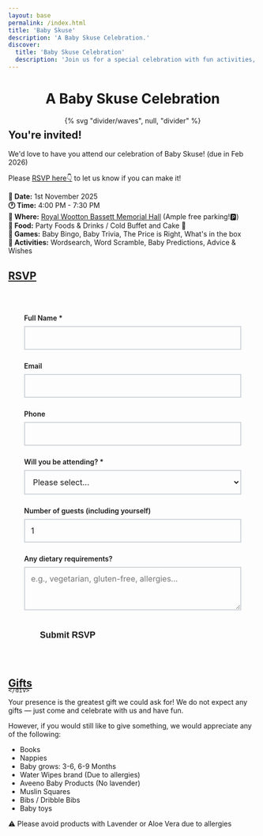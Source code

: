 ```yaml
---
layout: base
permalink: /index.html
title: 'Baby Skuse'
description: 'A Baby Skuse Celebration.'
discover:
  title: 'Baby Skuse Celebration'
  description: 'Join us for a special celebration with fun activities, games and party foods on November 1st, 2025'
---
```


<div class="wrapper">
  <header class="full | section" style="--spot-color: var(--color-primary)">
    <div class="section__inner flow region">
      <h1 class="text-center" style="color: var(--color-light);">A Baby Skuse Celebration</h1>
    </div>
    {% svg "divider/waves", null, "divider" %}
  </header>
  <article class="full | region">
    <div class="wrapper flow prose">
      <h2 id="title">You're invited!</h2>
      <p>We'd love to have you attend our celebration of Baby Skuse! (due in Feb 2026)</p>
      <p>Please <a href="#rsvp">RSVP here👇</a> to let us know if you can make it!</p>
      <p>
        <strong>📅 Date:</strong> 1st November 2025 </br>
        <strong>🕐 Time:</strong> 4:00 PM - 7:30 PM </br>
        <strong>📍 Where:</strong> <a href="https://maps.app.goo.gl/Hru23P6kad21dQ1NA" target="_blank" rel="noopener">Royal Wootton Bassett Memorial Hall</a> (Ample free parking!🅿️)</br>
        <strong>🥪 Food:</strong> Party Foods & Drinks / Cold Buffet and Cake 🍰 </br>
        <strong>🎲 Games:</strong> Baby Bingo, Baby Trivia, The Price is Right, What's in the box</br>
        <strong>📃 Activities:</strong> Wordsearch, Word Scramble, Baby Predictions, Advice & Wishes </br>
      </p>
    </div>
  </article>

  <article class="full | region">
    <div class="wrapper flow prose">
      <h2 id="rsvp"><a href="#rsvp" class="heading-anchor">RSVP</a></h2>
      <form data-static-form-name="rsvp" class="rsvp-form" id="rsvpForm">
  <div class="form-group">
    <label for="name">Full Name *</label>
    <input type="text" id="name" name="name" required>
  </div>

  <div class="form-group">
    <label for="email">Email
    </label>
    <input type="email" id="email" name="email">
  </div>

  <div class="form-group">
    <label for="phone">Phone</label>
    <input type="phone" id="phone" name="phone">
  </div>

  <div class="form-group">
    <label for="attending">Will you be attending? *</label>
    <select id="attending" name="attending" required>
      <option value="">Please select...</option>
      <option value="yes">Yes, I'll be there!</option>
      <option value="no">Sorry, I can't make it</option>
    </select>
  </div>

  <div class="form-group">
    <label for="guests">Number of guests (including yourself)</label>
    <input type="number" id="guests" name="guests" min="1" max="10" value="1">
  </div>

  <div class="form-group">
    <label for="dietary">Any dietary requirements?</label>
    <textarea id="dietary" name="dietary" rows="3" placeholder="e.g., vegetarian, gluten-free, allergies..."></textarea>
  </div>

<button type="submit" class="submit-btn" id="submitBtn">Submit RSVP</button>

  </form>

  <div id="messageContainer" class="message-container" style="display: none;">
    <div id="messageContent" class="message-content"></div>
  </div>

  <style>
  .rsvp-form {
    max-width: 600px;
    margin: 2rem auto;
    padding: 2rem;
    background: var(--color-bg-secondary);
    border-radius: var(--border-radius);
    box-shadow: var(--shadow);
  }

  .form-group {
    margin-bottom: 1.5rem;
  }

  .form-group label {
    display: block;
    margin-bottom: 0.5rem;
    font-weight: 600;
    color: var(--color-text);
  }

  .form-group input,
  .form-group select,
  .form-group textarea {
    width: 100%;
    padding: 0.75rem;
    border: 2px solid #d1d5db;
    border-radius: var(--border-radius);
    background: var(--color-bg);
    color: var(--color-text);
    font-family: inherit;
    font-size: 1rem;
    transition: border-color 0.2s ease, box-shadow 0.2s ease;
  }

  .form-group input:focus,
  .form-group select:focus,
  .form-group textarea:focus {
    outline: none;
    border-color: var(--color-primary);
    box-shadow: 0 0 0 3px rgba(var(--color-primary-rgb), 0.1);
  }

  .submit-btn {
    background: var(--color-primary);
    color: var(--color-light);
    border: none;
    padding: 1rem 2rem;
    border-radius: var(--border-radius);
    font-size: 1.1rem;
    font-weight: 600;
    cursor: pointer;
    transition: background-color 0.2s ease;
  }

  .submit-btn:hover {
    background: var(--color-secondary);
    transform: translateY(-1px);
    box-shadow: 0 4px 8px rgba(0, 0, 0, 0.2);
  }

  .submit-btn:active {
    transform: translateY(1px);
  }

  .message-container {
    margin-top: 2rem;
    padding: 1.5rem;
    border-radius: var(--border-radius);
    text-align: center;
  }

  .message-content {
    font-size: 1.1rem;
    font-weight: 600;
  }

  .message-success {
    background: #d4edda;
    color: #155724;
    border: 1px solid #c3e6cb;
  }

  .message-error {
    background: #f8d7da;
    color: #721c24;
    border: 1px solid #f5c6cb;
  }

  .submit-btn:disabled {
    opacity: 0.6;
    cursor: not-allowed;
  }

  /* Reduce space between main title and "You're invited!" section */
  .full.region:first-of-type {
    margin-top: -3rem;
  }

  .full.region:first-of-type h2 {
    margin-top: 0;
  }
  </style>

  <script>
  document.addEventListener('DOMContentLoaded', function() {
    const form = document.getElementById('rsvpForm');
    const submitBtn = document.getElementById('submitBtn');
    const messageContainer = document.getElementById('messageContainer');
    const messageContent = document.getElementById('messageContent');

    form.addEventListener('submit', async function(e) {
      e.preventDefault();
      
      // Disable submit button and show loading state
      submitBtn.disabled = true;
      submitBtn.textContent = 'Submitting...';
      
      // Hide any previous messages
      messageContainer.style.display = 'none';
      
      try {
        // Get form data
        const formData = new FormData(form);
        
        // Submit form using fetch
        const response = await fetch('/api/rsvp', {
          method: 'POST',
          body: formData
        });
        
        const result = await response.text();
        
        if (response.ok) {
          // Show success message
          showMessage(result, 'success');
          // Reset form
          form.reset();
        } else {
          // Show error message
          showMessage(result, 'error');
        }
      } catch (error) {
        console.error('Error submitting form:', error);
        showMessage('Sorry, there was an error submitting your RSVP. Please try again.', 'error');
      } finally {
        // Re-enable submit button
        submitBtn.disabled = false;
        submitBtn.textContent = 'Submit RSVP';
      }
    });
    
    function showMessage(message, type) {
      messageContent.innerHTML = message;
      messageContainer.className = `message-container message-${type}`;
      messageContainer.style.display = 'block';
      
      // Scroll to message
      messageContainer.scrollIntoView({ behavior: 'smooth', block: 'center' });
    }
  });
  </script>

    </div>

 <article class="full | region">
    <div class="wrapper flow prose">
      <h2 id="gifts"><a href="#gifts" class="heading-anchor">Gifts</a></h2>
<p>
  Your presence is the greatest gift we could ask for! We do not expect any gifts — just come and celebrate with us and have fun.
</p>
<p>
  However, if you would still like to give something, we would appreciate any of the following:
</p>
<ul>
  <li>Books</li>
  <li>Nappies</li>
  <li>Baby grows: 3-6, 6-9 Months</li>
  <li>Water Wipes brand (Due to allergies)</li>
  <li>Aveeno Baby Products (No lavender)</li>
  <li>Muslin Squares</li>
  <li>Bibs / Dribble Bibs</li>
  <li>Baby toys</li>
</ul>
<p>⚠️ Please avoid products with Lavender or Aloe Vera due to allergies</p>
 </article>
</div>
